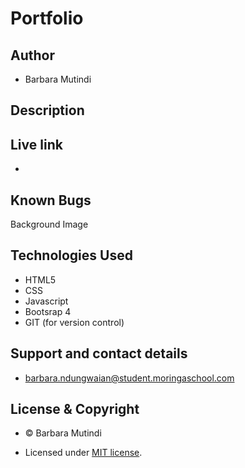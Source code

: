 # Portfolio

## Author

- Barbara Mutindi

## Description



## Live link

- 



## Known Bugs

Background Image

## Technologies Used

- HTML5
- CSS
- Javascript
- Bootsrap 4
- GIT (for version control)

## Support and contact details
- barbara.ndungwaian@student.moringaschool.com

## License & Copyright
- © Barbara Mutindi

- Licensed under  [MIT license](LICENSE).